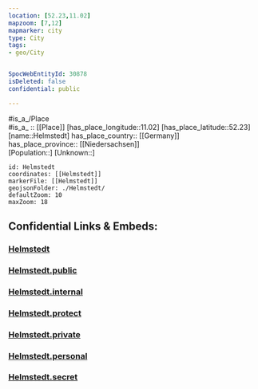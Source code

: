 ```yaml
---
location: [52.23,11.02] 
mapzoom: [7,12] 
mapmarker: city 
type: City
tags:
- geo/City


SpocWebEntityId: 30878
isDeleted: false
confidential: public

---
```

#is_a_/Place  
#is_a_ :: [[Place]] 
[has_place_longitude::11.02] 
[has_place_latitude::52.23] 
[name::Helmstedt] 
has_place_country:: [[Germany]]  
has_place_province:: [[Niedersachsen]]  
[Population::] 
[Unknown::] 


```leaflet
id: Helmstedt
coordinates: [[Helmstedt]] 
markerFile: [[Helmstedt]] 
geojsonFolder: ./Helmstedt/
defaultZoom: 10 
maxZoom: 18
```


## Confidential Links & Embeds: 

### [Helmstedt](/_Standards/Earth/Continent/Europe/Europe~Central/Germany/Germany~West/Niedersachsen/counties~Niedersachsen/Helmstedt.md) 

### [Helmstedt.public](/_public/Earth/Continent/Europe/Europe~Central/Germany/Germany~West/Niedersachsen/counties~Niedersachsen/Helmstedt.public.md) 

### [Helmstedt.internal](/_internal/Earth/Continent/Europe/Europe~Central/Germany/Germany~West/Niedersachsen/counties~Niedersachsen/Helmstedt.internal.md) 

### [Helmstedt.protect](/_protect/Earth/Continent/Europe/Europe~Central/Germany/Germany~West/Niedersachsen/counties~Niedersachsen/Helmstedt.protect.md) 

### [Helmstedt.private](/_private/Earth/Continent/Europe/Europe~Central/Germany/Germany~West/Niedersachsen/counties~Niedersachsen/Helmstedt.private.md) 

### [Helmstedt.personal](/_personal/Earth/Continent/Europe/Europe~Central/Germany/Germany~West/Niedersachsen/counties~Niedersachsen/Helmstedt.personal.md) 

### [Helmstedt.secret](/_secret/Earth/Continent/Europe/Europe~Central/Germany/Germany~West/Niedersachsen/counties~Niedersachsen/Helmstedt.secret.md)

